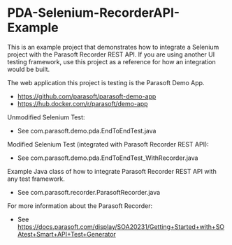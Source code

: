 # PDA-Selenium-RecorderAPI-Example
This is an example project that demonstrates how to integrate a Selenium project with the Parasoft Recorder REST API.  If you are using another UI testing framework, use this project as a reference for how an integration would be built.

The web application this project is testing is the Parasoft Demo App.
- https://github.com/parasoft/parasoft-demo-app
- https://hub.docker.com/r/parasoft/demo-app

Unmodified Selenium Test:
- See com.parasoft.demo.pda.EndToEndTest.java

Modified Selenium Test (integrated with Parasoft Recorder REST API):
- See com.parasoft.demo.pda.EndToEndTest_WithRecorder.java

Example Java class of how to integrate Parasoft Recorder REST API with any test framework.
- See com.parasoft.recorder.ParasoftRecorder.java

For more information about the Parasoft Recorder:
- See https://docs.parasoft.com/display/SOA20231/Getting+Started+with+SOAtest+Smart+API+Test+Generator
